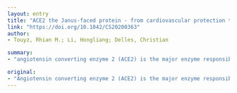 ```yaml
---
layout: entry
title: "ACE2 the Janus-faced protein - from cardiovascular protection to severe acute respiratory syndrome-coronavirus and COVID-19"
link: "https://doi.org/10.1042/CS20200363"
author:
- Touyz, Rhian M.; Li, Hongliang; Delles, Christian

summary:
- "angiotensin converting enzyme 2 (ACE2) is the major enzyme responsible for conversion of Ang II into Ang-(1-7) It acts as the receptor for severe acute respiratory syndrome (SARS)-coronavirus (CoV)-2, which causes Coronavirus Disease (COVID)-19. In recognition of the importance of ACE2, the journal will publish a focused issue on the basic science and (patho)physiological role of this multifunctional protein."

original:
- "Angiotensin converting enzyme 2 (ACE2) is the major enzyme responsible for conversion of Ang II into Ang-(1-7). It also acts as the receptor for severe acute respiratory syndrome (SARS)-coronavirus (CoV)-2, which causes Coronavirus Disease (COVID)-19. In recognition of the importance of ACE2 and to celebrate 20 years since its discovery, the journal will publish a focused issue on the basic science and (patho)physiological role of this multifunctional protein."
---
```


